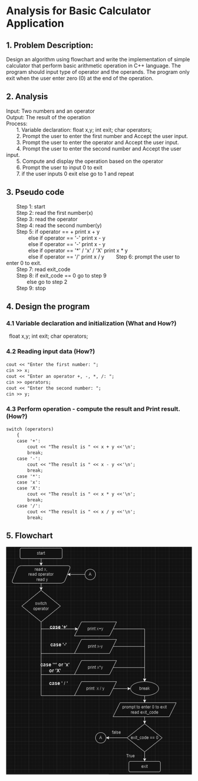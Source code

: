 # Analysis for Basic Calculator Application

 ##    1. Problem Description: 
Design an algorithm using flowchart and write the implementation of
simple calculator that perform basic arithmetic operation in C++
language. The program should input type of operator and the
operands. The program only exit when the user enter zero (0) at the
end of the operation.

   ## 2. Analysis

Input: Two numbers and an operator<br/>
Output: The result of the operation <br/>
Process: <br/>
  1. Variable declaration: float x,y; int exit; char operators;<br/>
  2. Prompt the user to enter the first number and Accept the user input.<br/>
  3. Prompt the user to enter the operator and Accept the user input.<br/>
  4. Prompt the user to enter the second number and Accept the user input.<br/>
  5. Compute and display the operation based on the operator<br/>
  6. Prompt the user to input 0 to exit <br/>
  7. if the user inputs 0 exit else go to 1 and repeat

## 3. Pseudo code
 
  Step 1: start <br/>
  Step 2: read the first number(x)<br/>
  Step 3: read the operator<br/>
  Step 4: read the second number(y)<br/>
  Step 5: if operator == + print x + y<br/>
          else if operator == '-' print x - y<br/>
          else if operator == '-' print x - y<br/>
          else if operator == '*' / 'x' / 'X' print x * y<br/>
          else if operator == '/' print x / y
  Step 6: prompt the user to enter 0 to exit.<br/>
  Step 7: read exit_code<br/>
  Step 8: if exit_code == 0 go to step 9<br/>
    else go to step 2<br/>
  Step 9: stop<br/>

   ##   4. Design the program
### 4.1 Variable declaration and initialization (What and How?)
  &nbsp;	float x,y; int exit; char operators;<br/>
### 4.2 Reading input data (How?)
	cout << "Enter the first number: ";
	cin >> x;
	cout << "Enter an operator +, -, *, /: ";
	cin >> operators;
	cout << "Enter the second number: ";
	cin >> y;
### 4.3 Perform operation - compute the result and Print result.(How?)
	switch (operators)
        {
        case '+':
            cout << "The result is " << x + y <<'\n';
            break;
        case '-':
            cout << "The result is " << x - y <<'\n';
            break;
        case '*':
        case 'x':
        case 'X':
            cout << "The result is " << x * y <<'\n';
            break;
        case '/':
            cout << "The result is " << x / y <<'\n';
            break;
 ## 5. Flowchart
 ![Flowcahrt](https://github.com/mikiyasmechalo/Codify/blob/main/ETS0944_15_Mikiyas_Mechalo/Imges/2/Screenshot%202023-12-18%20155356.png)
